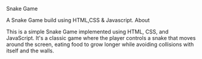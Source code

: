 Snake Game

A Snake Game build using HTML,CSS & Javascript.
About

This is a simple Snake Game implemented using HTML, CSS, and JavaScript. It's a classic game where the player controls a snake that moves around the screen, eating food to grow longer while avoiding collisions with itself and the walls.
